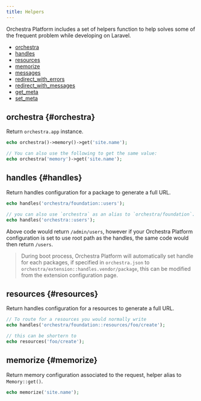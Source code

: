 ```yaml
---
title: Helpers
---
```


Orchestra Platform includes a set of helpers function to help solves some of the frequent problem while developing on Laravel.

* [orchestra](#orchestra)
* [handles](#handles)
* [resources](#resources)
* [memorize](#memorize)
* [messages](#messages)
* [redirect_with_errors](#redirect_with_errors)
* [redirect_with_messages](#redirect_with_messages)
* [get_meta](#get_meta)
* [set_meta](#set_meta)

## orchestra {#orchestra}

Return `orchestra.app` instance.

```php
echo orchestra()->memory()->get('site.name');

// You can also use the following to get the same value:
echo orchestra('memory')->get('site.name');
```

## handles {#handles}

Return handles configuration for a package to generate a full URL.

```php
echo handles('orchestra/foundation::users');

// you can also use `orchestra` as an alias to `orchestra/foundation`.
echo handles('orchestra::users');
```

Above code would return `/admin/users`, however if your Orchestra Platform configuration is set to use root path as the handles, the same code would then return `/users`.

> During boot process, Orchestra Platform will automatically set handle for each packages, if specified in `orchestra.json` to `orchestra/extension::handles.vendor/package`, this can be modified from the extension configuration page.

## resources {#resources}

Return handles configuration for a resources to generate a full URL.

```php
// To route for a resources you would normally write
echo handles('orchestra/foundation::resources/foo/create');

// this can be shortern to
echo resources('foo/create');
```

## memorize {#memorize}

Return memory configuration associated to the request, helper alias to `Memory::get()`.

```php
echo memorize('site.name');
```
